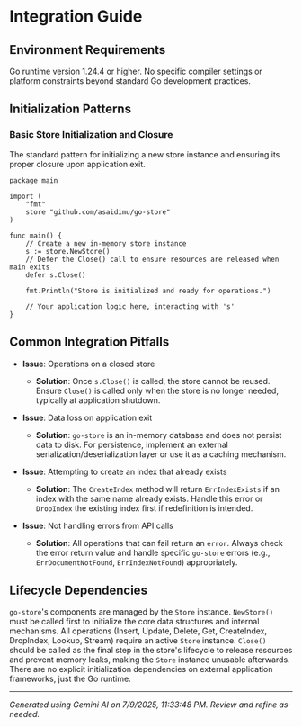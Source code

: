 # Integration Guide

## Environment Requirements

Go runtime version 1.24.4 or higher. No specific compiler settings or platform constraints beyond standard Go development practices.

## Initialization Patterns

### Basic Store Initialization and Closure

The standard pattern for initializing a new store instance and ensuring its proper closure upon application exit.

```[DETECTED_LANGUAGE]
package main

import (
	"fmt"
	store "github.com/asaidimu/go-store"
)

func main() {
	// Create a new in-memory store instance
	s := store.NewStore()
	// Defer the Close() call to ensure resources are released when main exits
	defer s.Close()

	fmt.Println("Store is initialized and ready for operations.")

	// Your application logic here, interacting with 's'
}

```

## Common Integration Pitfalls

- **Issue**: Operations on a closed store
  - **Solution**: Once `s.Close()` is called, the store cannot be reused. Ensure `Close()` is called only when the store is no longer needed, typically at application shutdown.

- **Issue**: Data loss on application exit
  - **Solution**: `go-store` is an in-memory database and does not persist data to disk. For persistence, implement an external serialization/deserialization layer or use it as a caching mechanism.

- **Issue**: Attempting to create an index that already exists
  - **Solution**: The `CreateIndex` method will return `ErrIndexExists` if an index with the same name already exists. Handle this error or `DropIndex` the existing index first if redefinition is intended.

- **Issue**: Not handling errors from API calls
  - **Solution**: All operations that can fail return an `error`. Always check the error return value and handle specific `go-store` errors (e.g., `ErrDocumentNotFound`, `ErrIndexNotFound`) appropriately.

## Lifecycle Dependencies

`go-store`'s components are managed by the `Store` instance. `NewStore()` must be called first to initialize the core data structures and internal mechanisms. All operations (Insert, Update, Delete, Get, CreateIndex, DropIndex, Lookup, Stream) require an active `Store` instance. `Close()` should be called as the final step in the store's lifecycle to release resources and prevent memory leaks, making the `Store` instance unusable afterwards. There are no explicit initialization dependencies on external application frameworks, just the Go runtime.



---
*Generated using Gemini AI on 7/9/2025, 11:33:48 PM. Review and refine as needed.*